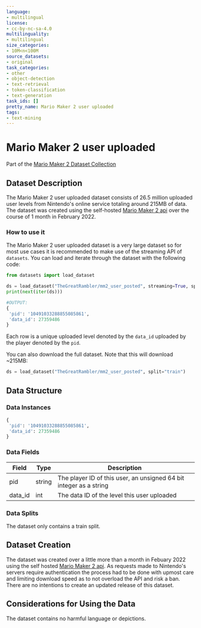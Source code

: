 ```yaml
---
language:
- multilingual
license:
- cc-by-nc-sa-4.0
multilinguality:
- multilingual
size_categories:
- 10M<n<100M
source_datasets:
- original
task_categories:
- other
- object-detection
- text-retrieval
- token-classification
- text-generation
task_ids: []
pretty_name: Mario Maker 2 user uploaded
tags:
- text-mining
---
```


# Mario Maker 2 user uploaded
Part of the [Mario Maker 2 Dataset Collection](https://tgrcode.com/posts/mario_maker_2_datasets)

## Dataset Description
The Mario Maker 2 user uploaded dataset consists of 26.5 million uploaded user levels from Nintendo's online service totaling around 215MB of data. The dataset was created using the self-hosted [Mario Maker 2 api](https://tgrcode.com/posts/mario_maker_2_api) over the course of 1 month in February 2022.

### How to use it
The Mario Maker 2 user uploaded dataset is a very large dataset so for most use cases it is recommended to make use of the streaming API of `datasets`. You can load and iterate through the dataset with the following code:

```python
from datasets import load_dataset

ds = load_dataset("TheGreatRambler/mm2_user_posted", streaming=True, split="train")
print(next(iter(ds)))

#OUTPUT:
{
 'pid': '10491033288855085861',
 'data_id': 27359486
}
```
Each row is a unique uploaded level denoted by the `data_id` uploaded by the player denoted by the `pid`.

You can also download the full dataset. Note that this will download ~215MB:
```python
ds = load_dataset("TheGreatRambler/mm2_user_posted", split="train")
```

## Data Structure

### Data Instances

```python
{
 'pid': '10491033288855085861',
 'data_id': 27359486
}
```

### Data Fields

|Field|Type|Description|
|---|---|---|
|pid|string|The player ID of this user, an unsigned 64 bit integer as a string|
|data_id|int|The data ID of the level this user uploaded|

### Data Splits

The dataset only contains a train split.

<!-- TODO create detailed statistics -->

## Dataset Creation

The dataset was created over a little more than a month in Febuary 2022 using the self hosted [Mario Maker 2 api](https://tgrcode.com/posts/mario_maker_2_api). As requests made to Nintendo's servers require authentication the process had to be done with upmost care and limiting download speed as to not overload the API and risk a ban. There are no intentions to create an updated release of this dataset.

## Considerations for Using the Data

The dataset contains no harmful language or depictions.
